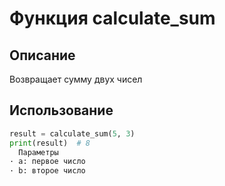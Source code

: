 # Функция calculate_sum
  
  ## Описание
  Возвращает сумму двух чисел
  
  ## Использование
  ```python
  result = calculate_sum(5, 3)
  print(result)  # 8
    Параметры
  · a: первое число
  · b: второе число
